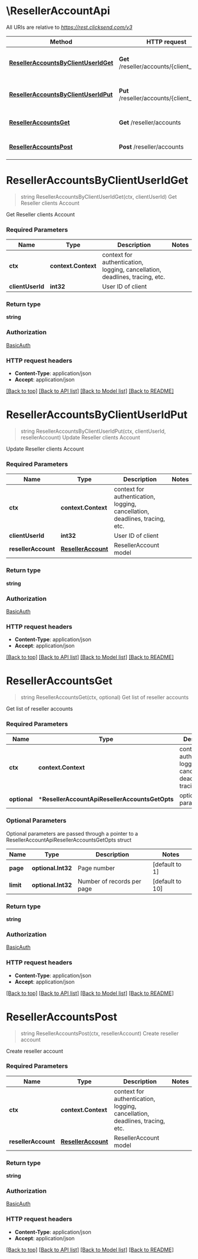 # \ResellerAccountApi

All URIs are relative to *https://rest.clicksend.com/v3*

Method | HTTP request | Description
------------- | ------------- | -------------
[**ResellerAccountsByClientUserIdGet**](ResellerAccountApi.md#ResellerAccountsByClientUserIdGet) | **Get** /reseller/accounts/{client_user_id} | Get Reseller clients Account
[**ResellerAccountsByClientUserIdPut**](ResellerAccountApi.md#ResellerAccountsByClientUserIdPut) | **Put** /reseller/accounts/{client_user_id} | Update Reseller clients Account
[**ResellerAccountsGet**](ResellerAccountApi.md#ResellerAccountsGet) | **Get** /reseller/accounts | Get list of reseller accounts
[**ResellerAccountsPost**](ResellerAccountApi.md#ResellerAccountsPost) | **Post** /reseller/accounts | Create reseller account


# **ResellerAccountsByClientUserIdGet**
> string ResellerAccountsByClientUserIdGet(ctx, clientUserId)
Get Reseller clients Account

Get Reseller clients Account

### Required Parameters

Name | Type | Description  | Notes
------------- | ------------- | ------------- | -------------
 **ctx** | **context.Context** | context for authentication, logging, cancellation, deadlines, tracing, etc.
  **clientUserId** | **int32**| User ID of client | 

### Return type

**string**

### Authorization

[BasicAuth](../README.md#BasicAuth)

### HTTP request headers

 - **Content-Type**: application/json
 - **Accept**: application/json

[[Back to top]](#) [[Back to API list]](../README.md#documentation-for-api-endpoints) [[Back to Model list]](../README.md#documentation-for-models) [[Back to README]](../README.md)

# **ResellerAccountsByClientUserIdPut**
> string ResellerAccountsByClientUserIdPut(ctx, clientUserId, resellerAccount)
Update Reseller clients Account

Update Reseller clients Account

### Required Parameters

Name | Type | Description  | Notes
------------- | ------------- | ------------- | -------------
 **ctx** | **context.Context** | context for authentication, logging, cancellation, deadlines, tracing, etc.
  **clientUserId** | **int32**| User ID of client | 
  **resellerAccount** | [**ResellerAccount**](ResellerAccount.md)| ResellerAccount model | 

### Return type

**string**

### Authorization

[BasicAuth](../README.md#BasicAuth)

### HTTP request headers

 - **Content-Type**: application/json
 - **Accept**: application/json

[[Back to top]](#) [[Back to API list]](../README.md#documentation-for-api-endpoints) [[Back to Model list]](../README.md#documentation-for-models) [[Back to README]](../README.md)

# **ResellerAccountsGet**
> string ResellerAccountsGet(ctx, optional)
Get list of reseller accounts

Get list of reseller accounts

### Required Parameters

Name | Type | Description  | Notes
------------- | ------------- | ------------- | -------------
 **ctx** | **context.Context** | context for authentication, logging, cancellation, deadlines, tracing, etc.
 **optional** | ***ResellerAccountApiResellerAccountsGetOpts** | optional parameters | nil if no parameters

### Optional Parameters
Optional parameters are passed through a pointer to a ResellerAccountApiResellerAccountsGetOpts struct

Name | Type | Description  | Notes
------------- | ------------- | ------------- | -------------
 **page** | **optional.Int32**| Page number | [default to 1]
 **limit** | **optional.Int32**| Number of records per page | [default to 10]

### Return type

**string**

### Authorization

[BasicAuth](../README.md#BasicAuth)

### HTTP request headers

 - **Content-Type**: application/json
 - **Accept**: application/json

[[Back to top]](#) [[Back to API list]](../README.md#documentation-for-api-endpoints) [[Back to Model list]](../README.md#documentation-for-models) [[Back to README]](../README.md)

# **ResellerAccountsPost**
> string ResellerAccountsPost(ctx, resellerAccount)
Create reseller account

Create reseller account

### Required Parameters

Name | Type | Description  | Notes
------------- | ------------- | ------------- | -------------
 **ctx** | **context.Context** | context for authentication, logging, cancellation, deadlines, tracing, etc.
  **resellerAccount** | [**ResellerAccount**](ResellerAccount.md)| ResellerAccount model | 

### Return type

**string**

### Authorization

[BasicAuth](../README.md#BasicAuth)

### HTTP request headers

 - **Content-Type**: application/json
 - **Accept**: application/json

[[Back to top]](#) [[Back to API list]](../README.md#documentation-for-api-endpoints) [[Back to Model list]](../README.md#documentation-for-models) [[Back to README]](../README.md)

